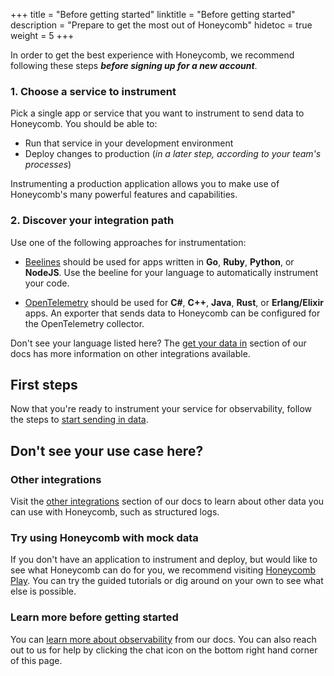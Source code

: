 +++
title = "Before getting started"
linktitle = "Before getting started"
description = "Prepare to get the most out of Honeycomb"
hidetoc = true
weight = 5
+++

In order to get the best experience with Honeycomb, we recommend following these steps _**before signing up for a new account**_.

### 1. Choose a service to instrument

Pick a single app or service that you want to instrument to send data to Honeycomb.
You should be able to:

- Run that service in your development environment
- Deploy changes to production (_in a later step, according to your team's processes_)

Instrumenting a production application allows you to make use of Honeycomb's many powerful features and capabilities.

### 2. Discover your integration path

Use one of the following approaches for instrumentation:

- [Beelines](/getting-data-in/beelines/) should be used for apps written in **Go**, **Ruby**, **Python**, or **NodeJS**. Use the beeline for your language to automatically instrument your code.

- [OpenTelemetry](/getting-data-in/open-standards/#opentelemetry) should be used for **C#**, **C++**, **Java**, **Rust**, or **Erlang/Elixir** apps. An exporter that sends data to Honeycomb can be configured for the OpenTelemetry collector.

Don't see your language listed here? The [get your data in](/getting-data-in/) section of our docs has more information on other integrations available.

## First steps

Now that you're ready to instrument your service for observability, follow the steps to [start sending in data](/getting-started/first-steps/).

## Don't see your use case here?

### Other integrations

Visit the [other integrations](/getting-data-in/integrations) section of our docs to learn about other data you can use with Honeycomb, such as structured logs.

### Try using Honeycomb with mock data

If you don't have an application to instrument and deploy, but would like to see what Honeycomb can do for you, we recommend visiting [Honeycomb Play](https://play.honeycomb.io). You can try the guided tutorials or dig around on your own to see what else is possible.

### Learn more before getting started

You can [learn more about observability](/learning-about-observability/) from our docs. You can also reach out to us for help by clicking the chat icon on the bottom right hand corner of this page.
